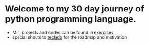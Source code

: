 # Welcome to my 30 day journey of python programming language.

 - Mini projects and codes can be found in [exercises](https://github.com/noobmasterxi/30_days_of_python/tree/main/exercises)
 - special shouts to [teclado](https://teclado.com) for the roadmap and motivation
